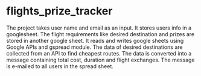 <h1>flights_prize_tracker</h1>
<p>The project takes user name and email as an input. It stores users info in a googlesheet. The flight requirements like desired destination and prizes are stored in another google sheet. It reads and writes google sheets using Google APIs and gspread module. The data of desired destinations are collected from an API to find cheapest routes. The data is converted into a message containing total cost, duration and flight exchanges. The message is e-mailed to all users in the spread sheet.</p>
